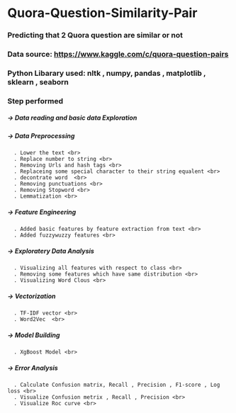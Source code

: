 # Quora-Question-Similarity-Pair
### Predicting that 2 Quora question are similar or not <br>
### Data source: https://www.kaggle.com/c/quora-question-pairs <br>
### Python Libarary used: nltk , numpy, pandas , matplotlib , sklearn , seaborn <br>
### Step performed <br>
  ##### -> Data reading and basic data Exploration <br>
  ##### -> Data Preprocessing <br>
      . Lower the text <br>
      . Replace number to string <br>
      . Removing Urls and hash tags <br>
      . Replaceing some special character to their string equalent <br>
      . decontrate word  <br>
      . Removing punctuations <br>
      . Removing Stopword <br>
      . Lemmatization <br>
  ##### -> Feature Engineering <br>
      . Added basic features by feature extraction from text <br>
      . Added fuzzywuzzy features <br>
  ##### -> Exploratery Data Analysis <br>
      . Visualizing all features with respect to class <br>
      . Removing some features which have same distribution <br>
      . Visualizing Word Clous <br>
  ##### -> Vectorization <br>
      . TF-IDF vector <br>
      . Word2Vec  <br>
  ##### -> Model Building <br>
      . XgBoost Model <br>
  ##### -> Error Analysis <br>
      . Calculate Confusion matrix, Recall , Precision , F1-score , Log loss <br>
      . Visualize Confusion metrix , Recall , Precision <br>
      . Visualize Roc curve <br>
 
